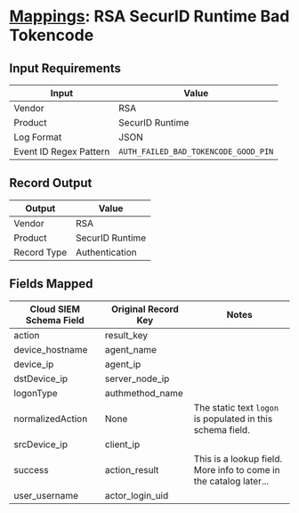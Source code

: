 # [Mappings](README.md): RSA SecurID Runtime Bad Tokencode

## Input Requirements

|Input|Value|
|-----|-----|
|Vendor|RSA|
|Product|SecurID Runtime|
|Log Format|JSON|
|Event ID Regex Pattern|`AUTH_FAILED_BAD_TOKENCODE_GOOD_PIN`|

## Record Output

|Output|Value|
|------|-----|
|Vendor|RSA|
|Product|SecurID Runtime|
|Record Type|Authentication|

## Fields Mapped

|Cloud SIEM Schema Field|Original Record Key|Notes|
|-----------------------|-------------------|-----|
|action|result_key||
|device_hostname|agent_name||
|device_ip|agent_ip||
|dstDevice_ip|server_node_ip||
|logonType|authmethod_name||
|normalizedAction|None|The static text `logon` is populated in this schema field.|
|srcDevice_ip|client_ip||
|success|action_result|This is a lookup field. More info to come in the catalog later...|
|user_username|actor_login_uid||

